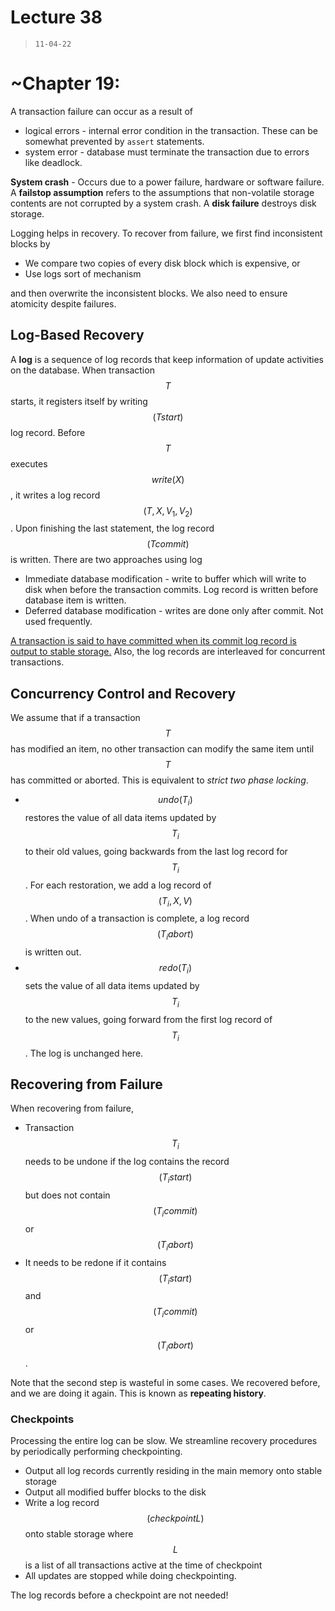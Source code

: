 # Lecture 38

> `11-04-22`

# ~Chapter 19: 

A transaction failure can occur as a result of 

- logical errors - internal error condition in the transaction. These can be somewhat prevented by `assert` statements.
- system error - database must terminate the transaction due to errors like deadlock.

**System crash** - Occurs due to a power failure, hardware or software failure. A **failstop assumption** refers to the assumptions that non-volatile storage contents are not corrupted by a system crash. A **disk failure** destroys disk storage.

Logging helps in recovery. To recover from failure, we first find inconsistent blocks by

- We compare two copies of every disk block which is expensive, or
- Use logs sort of mechanism

and then overwrite the inconsistent blocks. We also need to ensure atomicity despite failures. 

## Log-Based Recovery

A **log** is a sequence of log records that keep information of update activities on the database. When transaction $$T$$ starts, it registers itself by writing $$(T start)$$ log record. Before $$T$$ executes $$write(X)$$, it writes a log record $$(T, X, V_1, V_2)$$. Upon finishing the last statement, the log record $$(T commit)$$ is written. There are two approaches using log

- Immediate database modification - write to buffer which will write to disk when before the transaction commits. Log record is written before database item is written.
- Deferred database modification - writes are done only after commit. Not used frequently.

<u>A transaction is said to have committed when its commit log record is output to stable storage.</u> Also, the log records are interleaved for concurrent transactions.



## Concurrency Control and Recovery

We assume that if a transaction $$T$$ has modified an item, no other transaction can modify the same item until $$T$$ has committed or aborted. This is equivalent to *strict two phase locking*.

- $$undo(T_i)$$ restores the value of all data items updated by $$T_i$$ to their old values, going backwards from the last log record for $$T_i$$. For each restoration, we add a log record of $$(T_i, X, V)$$. When undo of a transaction is complete, a log record $$(T_i abort)$$ is written out.
- $$redo(T_i)$$ sets the value of all data items updated by $$T_i$$ to the new values, going forward from the first log record of $$T_i$$. The log is unchanged here.

## Recovering from Failure

When recovering from failure, 

- Transaction $$T_i$$ needs to be undone if the log contains the record $$(T_i start)$$ but does not contain $$(T_i commit)$$ or $$(T_i abort)$$
- It needs to be redone if it contains $$(T_i start)$$ and $$(T_i commit)$$ or $$(T_i abort)$$.

Note that the second step is wasteful in some cases. We recovered before, and we are doing it again. This is known as **repeating history**.

### Checkpoints

Processing the entire log can be slow. We streamline recovery procedures by periodically performing checkpointing.

- Output all log records currently residing in the main memory onto stable storage
- Output all modified buffer blocks to the disk
- Write a log record $$(checkpoint L)$$ onto stable storage where $$L$$ is a  list of all transactions active at the time of checkpoint
- All updates are stopped while doing checkpointing.

The log records before a checkpoint are not needed!  

